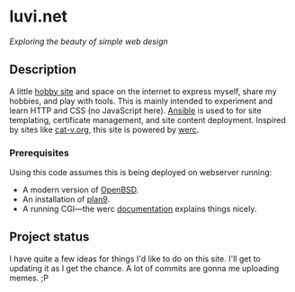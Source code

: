 # luvi.net

_Exploring the beauty of simple web design_

## Description

A little [hobby site](https://luvi.net/) and space on the internet to express myself, share my hobbies, and play with tools. This is mainly intended to experiment and learn HTTP and CSS (no JavaScript here). [Ansible](https://docs.ansible.com/ansible/latest/index.html) is used to for site templating, certificate management, and site content deployment. Inspired by sites like [cat-v.org](https://cat-v.org/), this site is powered by [werc](https://werc.cat-v.org/).

### Prerequisites

Using this code assumes this is being deployed on webserver running:

- A modern version of [OpenBSD](https://oepnbsd.org/).
- An installation of [plan9](https://9fans.github.io/plan9port/).
- A running CGI&mdash;the werc [documentation](https://werc.cat-v.org/docs/web-server-setup/) explains things nicely.

## Project status

I have quite a few ideas for things I'd like to do on this site. I'll get to updating it as I get the chance. A lot of commits are gonna me uploading memes. ;P
